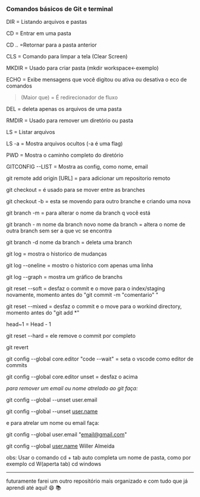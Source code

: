 ### Comandos básicos de Git e terminal

DIR = Listando arquivos e pastas

CD = Entrar em uma pasta

CD .. =Retornar para a pasta anterior

CLS = Comando para limpar a tela (Clear Screen)

MKDIR = Usado para criar pasta (mkdir workspace←exemplo)

ECHO = Exibe mensagens que você digitou ou ativa ou desativa o eco de comandos

> (Maior que) = É redirecionador de fluxo

DEL = deleta apenas os arquivos de uma pasta

RMDIR = Usado para remover um diretório ou pasta

LS = Listar arquivos

LS -a = Mostra arquivos ocultos (-a é uma flag)

PWD = Mostra o caminho completo do diretório

GITCONFIG --LIST = Mostra as config, como nome, email

git remote add origin [URL] = para adicionar um repositorio remoto

git checkout = é usado para se mover entre as branches

git checkout -b = esta se movendo para outro branche e criando uma nova

git branch -m = para alterar o nome da branch q você está

git branch - m nome da branch novo nome da branch = altera o nome de outra branch sem ser a que vc se encontra

git branch -d nome da branch = deleta uma branch

git log = mostra o historico de mudanças

git log --oneline = mostro o historico com apenas uma linha

git log --graph = mostra um gráfico de branchs

git reset --soft = desfaz o commit e o move para o index/staging novamente, momento antes do "git commit -m "comentario" "

git reset --mixed = desfaz o commit e o move para o workind directory, momento antes do "git add *"

head~1 = Head - 1

git reset --hard = ele remove o commit por completo

git revert

git config --global core.editor "code --wait" = seta o vscode como editor de commits

git config --global core.editor unset = desfaz o acima

*para remover um email ou nome atrelado ao git faça:*

git config --global --unset user.email

git config --global --unset [user.name](http://user.name)

e para atrelar um nome ou email faça:

git config --global  user.email "[email@gmail.com](mailto:email@gmail.com)"

git config --global  [user.name](http://user.name) Willer Almeida

obs: Usar o comando cd + tab auto completa um nome de pasta, como por exemplo cd W(aperta tab) cd windows

---------------------------------------

futuramente farei um outro repositório mais organizado e com tudo que já aprendi até aqui! :smile: :books: 